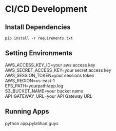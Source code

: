 # CI/CD Development
## Install Dependencies
`pip install -r requirements.txt`

## Setting Environments
AWS_ACCESS_KEY_ID=your aws access key<br/>
AWS_SECRET_ACCESS_KEY=your secret access key<br/>
AWS_SESSION_TOKEN=your sessions token<br/>
AWS_REGION=us-east-1<br/>
EFS_PATH=yourpath/app.log<br/>
S3_BUCKET_NAME=your bucket name<br/>
API_GATEWAY_URL=your API Gateway URL<br/>

## Running Apps
python app.pylatihan guys
